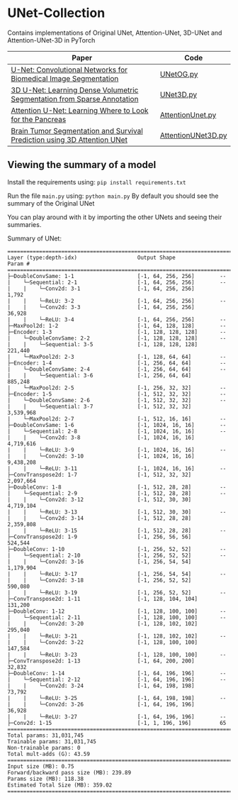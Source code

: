 # UNet-Collection
Contains implementations of Original UNet, Attention-UNet, 3D-UNet and Attention-UNet-3D in PyTorch

| Paper | Code |
| ----- | ---- |
| [U-Net: Convolutional Networks for Biomedical Image Segmentation](https://arxiv.org/abs/1505.04597) | [UNetOG.py](https://github.com/Abhiswain97/UNet-Collection/blob/main/UNetOG.py) |
| [3D U-Net: Learning Dense Volumetric Segmentation from Sparse Annotation](https://arxiv.org/pdf/1606.06650.pdf) | [UNet3D.py](https://github.com/Abhiswain97/UNet-Collection/blob/main/UNet3D.py) |
| [Attention U-Net: Learning Where to Look for the Pancreas](https://arxiv.org/pdf/1804.03999.pdf) | [AttentionUnet.py](https://github.com/Abhiswain97/UNet-Collection/blob/main/AttentionUNet.py) |
| [Brain Tumor Segmentation and Survival Prediction using 3D Attention UNet](https://arxiv.org/pdf/2104.00985.pdf) | [AttentionUNet3D.py](https://github.com/Abhiswain97/UNet-Collection/blob/main/AttentionUNet3D.py) |

## Viewing the summary of a model

Install the requirements using: `pip install requirements.txt`

Run the file `main.py` using: `python main.py`
By default you should see the summary of the Original UNet

You can play around with it by importing the other UNets and seeing their summaries.

Summary of UNet: 
```
==========================================================================================
Layer (type:depth-idx)                   Output Shape              Param #
==========================================================================================
├─DoubleConvSame: 1-1                    [-1, 64, 256, 256]        --
|    └─Sequential: 2-1                   [-1, 64, 256, 256]        --
|    |    └─Conv2d: 3-1                  [-1, 64, 256, 256]        1,792
|    |    └─ReLU: 3-2                    [-1, 64, 256, 256]        --
|    |    └─Conv2d: 3-3                  [-1, 64, 256, 256]        36,928
|    |    └─ReLU: 3-4                    [-1, 64, 256, 256]        --
├─MaxPool2d: 1-2                         [-1, 64, 128, 128]        --
├─Encoder: 1-3                           [-1, 128, 128, 128]       --
|    └─DoubleConvSame: 2-2               [-1, 128, 128, 128]       --
|    |    └─Sequential: 3-5              [-1, 128, 128, 128]       221,440
|    └─MaxPool2d: 2-3                    [-1, 128, 64, 64]         --
├─Encoder: 1-4                           [-1, 256, 64, 64]         --
|    └─DoubleConvSame: 2-4               [-1, 256, 64, 64]         --
|    |    └─Sequential: 3-6              [-1, 256, 64, 64]         885,248
|    └─MaxPool2d: 2-5                    [-1, 256, 32, 32]         --
├─Encoder: 1-5                           [-1, 512, 32, 32]         --
|    └─DoubleConvSame: 2-6               [-1, 512, 32, 32]         --
|    |    └─Sequential: 3-7              [-1, 512, 32, 32]         3,539,968
|    └─MaxPool2d: 2-7                    [-1, 512, 16, 16]         --
├─DoubleConvSame: 1-6                    [-1, 1024, 16, 16]        --
|    └─Sequential: 2-8                   [-1, 1024, 16, 16]        --
|    |    └─Conv2d: 3-8                  [-1, 1024, 16, 16]        4,719,616
|    |    └─ReLU: 3-9                    [-1, 1024, 16, 16]        --
|    |    └─Conv2d: 3-10                 [-1, 1024, 16, 16]        9,438,208
|    |    └─ReLU: 3-11                   [-1, 1024, 16, 16]        --
├─ConvTranspose2d: 1-7                   [-1, 512, 32, 32]         2,097,664
├─DoubleConv: 1-8                        [-1, 512, 28, 28]         --
|    └─Sequential: 2-9                   [-1, 512, 28, 28]         --
|    |    └─Conv2d: 3-12                 [-1, 512, 30, 30]         4,719,104
|    |    └─ReLU: 3-13                   [-1, 512, 30, 30]         --
|    |    └─Conv2d: 3-14                 [-1, 512, 28, 28]         2,359,808
|    |    └─ReLU: 3-15                   [-1, 512, 28, 28]         --
├─ConvTranspose2d: 1-9                   [-1, 256, 56, 56]         524,544
├─DoubleConv: 1-10                       [-1, 256, 52, 52]         --
|    └─Sequential: 2-10                  [-1, 256, 52, 52]         --
|    |    └─Conv2d: 3-16                 [-1, 256, 54, 54]         1,179,904
|    |    └─ReLU: 3-17                   [-1, 256, 54, 54]         --
|    |    └─Conv2d: 3-18                 [-1, 256, 52, 52]         590,080
|    |    └─ReLU: 3-19                   [-1, 256, 52, 52]         --
├─ConvTranspose2d: 1-11                  [-1, 128, 104, 104]       131,200
├─DoubleConv: 1-12                       [-1, 128, 100, 100]       --
|    └─Sequential: 2-11                  [-1, 128, 100, 100]       --
|    |    └─Conv2d: 3-20                 [-1, 128, 102, 102]       295,040
|    |    └─ReLU: 3-21                   [-1, 128, 102, 102]       --
|    |    └─Conv2d: 3-22                 [-1, 128, 100, 100]       147,584
|    |    └─ReLU: 3-23                   [-1, 128, 100, 100]       --
├─ConvTranspose2d: 1-13                  [-1, 64, 200, 200]        32,832
├─DoubleConv: 1-14                       [-1, 64, 196, 196]        --
|    └─Sequential: 2-12                  [-1, 64, 196, 196]        --
|    |    └─Conv2d: 3-24                 [-1, 64, 198, 198]        73,792
|    |    └─ReLU: 3-25                   [-1, 64, 198, 198]        --
|    |    └─Conv2d: 3-26                 [-1, 64, 196, 196]        36,928
|    |    └─ReLU: 3-27                   [-1, 64, 196, 196]        --
├─Conv2d: 1-15                           [-1, 1, 196, 196]         65
==========================================================================================
Total params: 31,031,745
Trainable params: 31,031,745
Non-trainable params: 0
Total mult-adds (G): 43.59
==========================================================================================
Input size (MB): 0.75
Forward/backward pass size (MB): 239.89
Params size (MB): 118.38
Estimated Total Size (MB): 359.02
==========================================================================================
```
